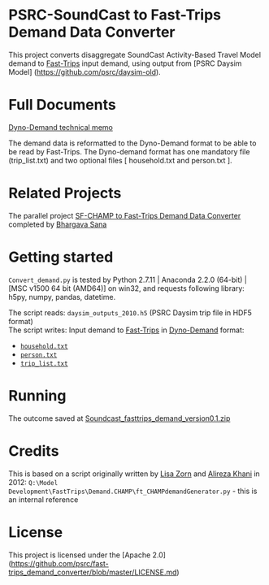 # PSRC-SoundCast to Fast-Trips Demand Data Converter
This project converts disaggregate SoundCast Activity-Based Travel Model demand to [Fast-Trips](https://github.com/MetropolitanTransportationCommission/fast-trips) input demand, using output from [PSRC Daysim Model] (https://github.com/psrc/daysim-old). 

# Full Documents
[Dyno-Demand technical memo](https://github.com/osplanning-data-standards/dyno-demand)

The demand data is reformatted to the Dyno-Demand format to be able to be read by Fast-Trips. 
The Dyno-demand format has one mandatory file (trip_list.txt) and two optional files [ household.txt and person.txt ].

# Related Projects
The parallel project [SF-CHAMP to Fast-Trips Demand Data Converter](https://github.com/sfcta/fast-trips_demand_converter) completed by [Bhargava Sana](https://github.com/bhargavasana) 

# Getting started

 `Convert_demand.py` is tested by Python 2.7.11 | Anaconda 2.2.0 (64-bit) | [MSC v1500 64 bit (AMD64)] on win32, and requests following library: h5py, numpy, pandas, datetime. 

The script reads:     `daysim_outputs_2010.h5` (PSRC Daysim trip file in HDF5 format)  
The script writes:    Input demand to [Fast-Trips](https://github.com/MetropolitanTransportationCommission/fast-trips) in [Dyno-Demand](https://github.com/osplanning-data-standards/dyno-demand) format:  
 - [`household.txt`](https://github.com/osplanning-data-standards/dyno-demand/blob/master/files/household.md)
 - [`person.txt`](https://github.com/osplanning-data-standards/dyno-demand/blob/master/files/person.md)
 - [`trip_list.txt`](https://github.com/osplanning-data-standards/dyno-demand/blob/master/files/trip_list.md) 

# Running 
The outcome saved at [Soundcast_fasttrips_demand_version0.1.zip](https://app.box.com/files/0/f/8524509565/3-Transit_Demand)

# Credits
This is based on a script originally written by [Lisa Zorn](https://github.com/lmz) and [Alireza Khani](https://github.com/akhani) in 2012:
`Q:\Model Development\FastTrips\Demand.CHAMP\ft_CHAMPdemandGenerator.py` - this is an internal reference

# License
This project is licensed under the [Apache 2.0] (https://github.com/psrc/fast-trips_demand_converter/blob/master/LICENSE.md)

